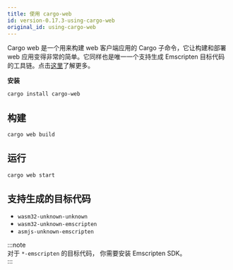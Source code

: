 ```yaml
---
title: 使用 cargo-web
id: version-0.17.3-using-cargo-web
original_id: using-cargo-web
---
```


Cargo web 是一个用来构建 web 客户端应用的 Cargo 子命令，它让构建和部署 web 应用变得非常的简单。它同样也是唯一一个支持生成 Emscripten 目标代码的工具链。点击[这里](https://github.com/koute/cargo-web)了解更多。

**安装**

```bash
cargo install cargo-web
```

## 构建

```bash
cargo web build
```

## 运行

```bash
cargo web start
```

## 支持生成的目标代码

- `wasm32-unknown-unknown`
- `wasm32-unknown-emscripten`
- `asmjs-unknown-emscripten`

:::note <br>对于 `*-emscripten` 的目标代码， 你需要安装 Emscripten SDK。 <br>:::
